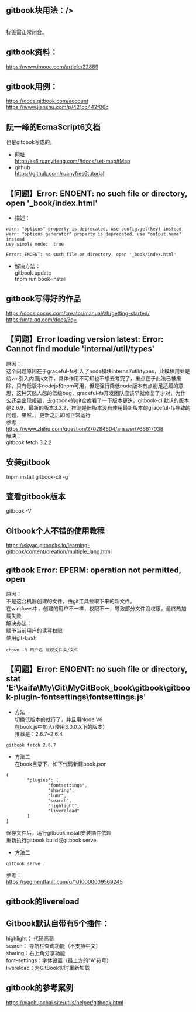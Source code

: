<!-- toc -->  
## gitbook块用法：/>  
<font size=2></font>  
标签需正常闭合。  

## gitbook资料：  
https://www.imooc.com/article/22889  

## gitbook用例：  
https://docs.gitbook.com/account  
https://www.jianshu.com/p/421cc442f06c  

## 阮一峰的EcmaScript6文档  
也是gitbook写成的。  
+ 网址  
http://es6.ruanyifeng.com/#docs/set-map#Map  
+ github   
https://github.com/ruanyf/es6tutorial  

## 【问题】Error: ENOENT: no such file or directory, open '_book/index.html'  
+ 描述：  
```  
warn: "options" property is deprecated, use config.get(key) instead  
warn: "options.generator" property is deprecated, use "output.name" instead  
use simple mode:  true  

Error: ENOENT: no such file or directory, open '_book/index.html'  
```  
+ 解决方法：   
gitbook update  
tnpm run book-install   

## gitbook写得好的作品  
https://docs.cocos.com/creator/manual/zh/getting-started/  
https://mta.qq.com/docs/?q=  

## 【问题】Error loading version latest: Error: Cannot find module 'internal/util/types'  
原因：  
这个问题原因在于graceful-fs引入了node模块internal/util/types，此模块用处是给vm引入内置js文件，具体作用不可知也不想去考究了，重点在于此法已被废除，只有低版本nodejs和npm可用，但是强行降低node版本有点削足适履的意思，这种天怒人怨的低级bug，graceful-fs开发团队应该早就修复了才对，为什么还会出现报错，去gitbook的git仓库看了一下版本更迭，gitbook-cli默认的版本是2.6.9，最新的版本3.2.2，推测是旧版本没有使用最新版本的graceful-fs导致的问题，果然。。更新之后即可正常运行  
参考：  
https://www.zhihu.com/question/270284604/answer/766617038  
解决：  
gitbook fetch 3.2.2  

## 安装gitbook  
tnpm install gitbook-cli -g  

## 查看gitbook版本  
gitbook -V  

## Gitbook个人不错的使用教程  
https://skyao.gitbooks.io/learning-gitbook/content/creation/multiple_lang.html  

## gitbook Error: EPERM: operation not permitted, open  
原因：  
不是这台机器创建的文件，由git工具拉取下来的新文件。  
在windows中，创建的用户不一样，权限不一，导致部分文件没权限，最终热加载失败  
解决办法：  
赋予当前用户的读写权限  
使用git-bash  
```  
chown -R 用户名 赋权文件夹/文件  
```  

## 【问题】Error: ENOENT: no such file or directory, stat 'E:\kaifa\My\Git\MyGitBook\_book\gitbook\gitbook-plugin-fontsettings\fontsettings.js'  
+ 方法一  
切换低版本的就行了，并且用Node V6  
在book.js中加入(使用3.0.0以下的版本）  
推荐是：2.6.7~2.6.4  
```  
gitbook fetch 2.6.7  
```  
+ 方法二    
在book目录下，如下代码新建book.json  
```  
{  
        "plugins": [  
                "fontsettings",  
                "sharing",  
                "lunr",  
                "search",  
                "highlight",  
                "livereload"  
        ]  
}  
```  
保存文件后，运行gitbook install安装插件依赖  
重新执行gitbook build或gitbook serve  
+ 方法二    
```  
gitbook serve .   
```  
参考：  
https://segmentfault.com/q/1010000009569245  

## gitbook的livereload  

## Gitbook默认自带有5个插件：  

highlight： 代码高亮  
search： 导航栏查询功能（不支持中文）  
sharing：右上角分享功能  
font-settings：字体设置（最上方的"A"符号）  
livereload：为GitBook实时重新加载  

## gitbook的参考案例
https://xiaohuochai.site/utils/helper/gitbook.html
<!-- endtoc -->  
